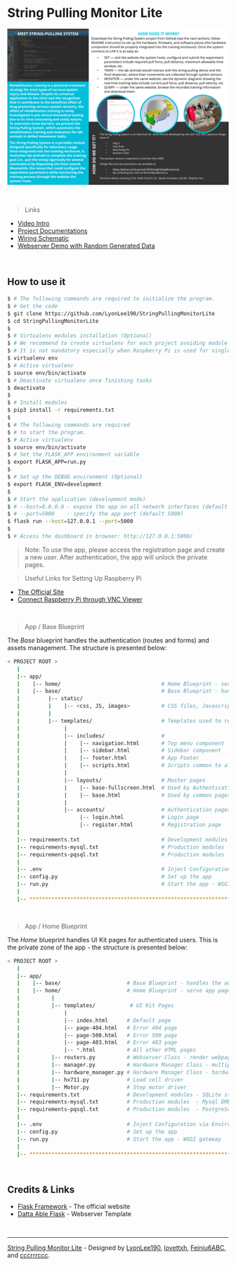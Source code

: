 # String Pulling Monitor Lite

![Project Flayer](https://github.com/LyonLee190/StringPullingMonitorLite/blob/main/doc/SPT%20Flyer.png)

<br />

> Links

- [Video Intro](https://www.youtube.com/watch?v=PjfuTH70crM)
- [Project Documentations](https://github.com/LyonLee190/StringPullingMonitorLite/tree/main/doc)
- [Wiring Schematic](https://github.com/LyonLee190/StringPullingMonitorLite/tree/main/doc/Wiring_Schematic.pdf)
- [Webserver Demo with Random Generated Data](https://github.com/LyonLee190/StringPullingMonitorLite/tree/Ang)

<br />

## How to use it

```bash
$ # The following commands are required to initialize the program.
$ # Get the code
$ git clone https://github.com/LyonLee190/StringPullingMonitorLite
$ cd StringPullingMonitorLite
$
$ # Virtualenv modules installation (Optional)
$ # We recommend to create virtualenv for each project avoiding module version conflicts.
$ # It is not mandatory especially when Raspberry Pi is used for single purpose.
$ virtualenv env
$ # Active virtualenv
$ source env/bin/activate
$ # Deactivate virtualenv once finishing tasks
$ deactivate
$
$ # Install modules
$ pip3 install -r requirements.txt
$
$ # The following commands are required
$ # to start the program.
$ # Active virtualenv
$ source env/bin/activate
$ # Set the FLASK_APP environment variable
$ export FLASK_APP=run.py
$
$ # Set up the DEBUG environment (Optional)
$ export FLASK_ENV=development
$
$ # Start the application (development mode)
$ # --host=0.0.0.0 - expose the app on all network interfaces (default 127.0.0.1)
$ # --port=5000    - specify the app port (default 5000)  
$ flask run --host=127.0.0.1 --port=5000
$
$ # Access the dashboard in browser: http://127.0.0.1:5000/
```

> Note: To use the app, please access the registration page and create a new user.
> After authentication, the app will unlock the private pages.

> Useful Links for Setting Up Raspberry Pi

- [The Official Site](https://www.raspberrypi.org/)
- [Connect Raspberry Pi through VNC Viewer](https://maker.pro/raspberry-pi/projects/how-to-connect-a-raspberry-pi-to-a-laptop-display)

<br />

> App / Base Blueprint

The *Base* blueprint handles the authentication (routes and forms) and assets management.
The structure is presented below:

```bash
< PROJECT ROOT >
   |
   |-- app/
   |    |-- home/                                # Home Blueprint - serve app pages (private area)
   |    |-- base/                                # Base Blueprint - handles the authentication
   |         |-- static/
   |         |    |-- <css, JS, images>          # CSS files, Javascript files
   |         |
   |         |-- templates/                      # Templates used to render pages
   |              |
   |              |-- includes/                  #
   |              |    |-- navigation.html       # Top menu component
   |              |    |-- sidebar.html          # Sidebar component
   |              |    |-- footer.html           # App Footer
   |              |    |-- scripts.html          # Scripts common to all pages
   |              |
   |              |-- layouts/                   # Master pages
   |              |    |-- base-fullscreen.html  # Used by Authentication pages
   |              |    |-- base.html             # Used by common pages
   |              |
   |              |-- accounts/                  # Authentication pages
   |                   |-- login.html            # Login page
   |                   |-- register.html         # Registration page
   |
   |-- requirements.txt                          # Development modules - SQLite storage
   |-- requirements-mysql.txt                    # Production modules  - Mysql DMBS
   |-- requirements-pqsql.txt                    # Production modules  - PostgreSql DMBS
   |
   |-- .env                                      # Inject Configuration via Environment
   |-- config.py                                 # Set up the app
   |-- run.py                                    # Start the app - WSGI gateway
   |
   |-- ************************************************************************
```

<br />

> App / Home Blueprint

The *Home* blueprint handles UI Kit pages for authenticated users. This is the private zone of the app - the structure is presented below:

```bash
< PROJECT ROOT >
   |
   |-- app/
   |    |-- base/                     # Base Blueprint - handles the authentication
   |    |-- home/                     # Home Blueprint - serve app pages (private area)
   |          |
   |          |-- templates/           # UI Kit Pages
   |              |
   |              |-- index.html      # Default page
   |              |-- page-404.html   # Error 404 page
   |              |-- page-500.html   # Error 500 page
   |              |-- page-403.html   # Error 403 page
   |              |-- *.html          # All other HTML pages
   |          |-- routers.py          # Webserver Class - render webpages & handle user requests
   |          |-- manager.py          # Hardware Manager Class - multiprocessing
   |          |-- hardware_manager.py # Hardware Manager Class - hardware interactions
   |          |-- hx711.py            # Load cell driver
   |          |-- Motor.py            # Step motor driver
   |-- requirements.txt               # Development modules - SQLite storage
   |-- requirements-mysql.txt         # Production modules  - Mysql DMBS
   |-- requirements-pqsql.txt         # Production modules  - PostgreSql DMBS
   |
   |-- .env                           # Inject Configuration via Environment
   |-- config.py                      # Set up the app
   |-- run.py                         # Start the app - WSGI gateway
   |
   |-- ************************************************************************
```

<br />

## Credits & Links

- [Flask Framework](https://www.palletsprojects.com/p/flask/) - The official website
- [Datta Able Flask](https://appseed.us/admin-dashboards/flask-dashboard-dattaable) - Webserver Template

<br />

---
[String Pulling Monitor Lite](https://github.com/LyonLee190/StringPullingMonitorLite/) - Designed by [LyonLee190](https://github.com/LyonLee190), [lovettxh](https://github.com/lovettxh), [Feiniu6ABC](https://github.com/Feiniu6ABC), and [cccrrrccc](https://github.com/cccrrrccc).